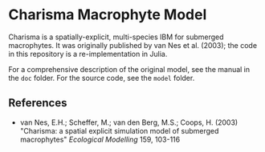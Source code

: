 # Charisma Macrophyte Model

Charisma is a spatially-explicit, multi-species IBM for submerged macrophytes.
It was originally published by van Nes et al. (2003); the code in this repository
is a re-implementation in Julia.

For a comprehensive description of the original model, see the manual in the 
`doc` folder. For the source code, see the `model` folder.

## References

- van Nes, E.H.; Scheffer, M.; van den Berg, M.S.; Coops, H. (2003) "Charisma:
  a spatial explicit simulation model of submerged macrophytes" 
  *Ecological Modelling* 159, 103-116
